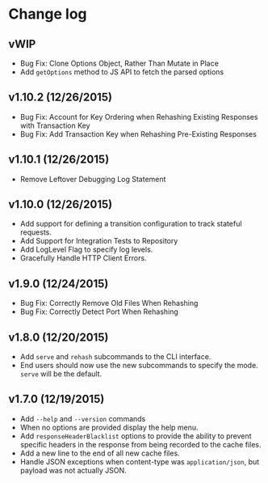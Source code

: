 # Change log

## vWIP

- Bug Fix: Clone Options Object, Rather Than Mutate in Place
- Add `getOptions` method to JS API to fetch the parsed options

## v1.10.2 (12/26/2015)

- Bug Fix: Account for Key Ordering when Rehashing Existing Responses with Transaction Key
- Bug Fix: Add Transaction Key when Rehashing Pre-Existing Responses

## v1.10.1 (12/26/2015)

- Remove Leftover Debugging Log Statement

## v1.10.0 (12/26/2015)

- Add support for defining a transition configuration to track stateful requests.
- Add Support for Integration Tests to Repository
- Add LogLevel Flag to specify log levels.
- Gracefully Handle HTTP Client Errors.

## v1.9.0 (12/24/2015)

- Bug Fix: Correctly Remove Old Files When Rehashing
- Bug Fix: Correctly Detect Port When Rehashing

## v1.8.0 (12/20/2015)

- Add `serve` and `rehash` subcommands to the CLI interface.
- End users should now use the new subcommands to specify the mode. `serve` will be the default.


## v1.7.0 (12/19/2015)

- Add `--help` and `--version` commands
- When no options are provided display the help menu.
- Add `responseHeaderBlacklist` options to provide the ability to prevent specific headers in the response from being recorded to the cache files.
- Add a new line to the end of all new cache files.
- Handle JSON exceptions when content-type was `application/json`, but payload was not actually JSON.
